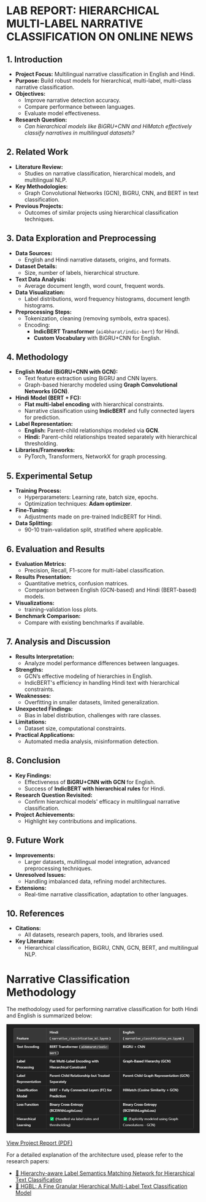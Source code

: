 # LAB REPORT: HIERARCHICAL MULTI-LABEL NARRATIVE CLASSIFICATION ON ONLINE NEWS

## 1. Introduction
- **Project Focus:** Multilingual narrative classification in English and Hindi.
- **Purpose:** Build robust models for hierarchical, multi-label, multi-class narrative classification.
- **Objectives:** 
  - Improve narrative detection accuracy.
  - Compare performance between languages.
  - Evaluate model effectiveness.
- **Research Question:** 
  - *Can hierarchical models like BiGRU+CNN and HiMatch effectively classify narratives in multilingual datasets?*

## 2. Related Work
- **Literature Review:** 
  - Studies on narrative classification, hierarchical models, and multilingual NLP.
- **Key Methodologies:** 
  - Graph Convolutional Networks (GCN), BiGRU, CNN, and BERT in text classification.
- **Previous Projects:** 
  - Outcomes of similar projects using hierarchical classification techniques.

## 3. Data Exploration and Preprocessing
- **Data Sources:** 
  - English and Hindi narrative datasets, origins, and formats.
- **Dataset Details:** 
  - Size, number of labels, hierarchical structure.
- **Text Data Analysis:** 
  - Average document length, word count, frequent words.
- **Data Visualization:** 
  - Label distributions, word frequency histograms, document length histograms.
- **Preprocessing Steps:** 
  - Tokenization, cleaning (removing symbols, extra spaces).
  - Encoding:
    - **IndicBERT Transformer** (`ai4bharat/indic-bert`) for Hindi.
    - **Custom Vocabulary** with BiGRU+CNN for English.

## 4. Methodology
- **English Model (BiGRU+CNN with GCN):** 
  - Text feature extraction using BiGRU and CNN layers.
  - Graph-based hierarchy modeled using **Graph Convolutional Networks (GCN)**.
- **Hindi Model (BERT + FC):** 
  - **Flat multi-label encoding** with hierarchical constraints.
  - Narrative classification using **IndicBERT** and fully connected layers for prediction.
- **Label Representation:** 
  - **English:** Parent-child relationships modeled via **GCN**.
  - **Hindi:** Parent-child relationships treated separately with hierarchical thresholding.
- **Libraries/Frameworks:** 
  - PyTorch, Transformers, NetworkX for graph processing.

## 5. Experimental Setup
- **Training Process:** 
  - Hyperparameters: Learning rate, batch size, epochs.
  - Optimization techniques: **Adam optimizer**.
- **Fine-Tuning:** 
  - Adjustments made on pre-trained IndicBERT for Hindi.
- **Data Splitting:** 
  - 90-10 train-validation split, stratified where applicable.

## 6. Evaluation and Results
- **Evaluation Metrics:** 
  - Precision, Recall, F1-score for multi-label classification.
- **Results Presentation:** 
  - Quantitative metrics, confusion matrices.
  - Comparison between English (GCN-based) and Hindi (BERT-based) models.
- **Visualizations:** 
  - training-validation loss plots.
- **Benchmark Comparison:** 
  - Compare with existing benchmarks if available.

## 7. Analysis and Discussion
- **Results Interpretation:** 
  - Analyze model performance differences between languages.
- **Strengths:** 
  - GCN’s effective modeling of hierarchies in English.
  - IndicBERT's efficiency in handling Hindi text with hierarchical constraints.
- **Weaknesses:** 
  - Overfitting in smaller datasets, limited generalization.
- **Unexpected Findings:** 
  - Bias in label distribution, challenges with rare classes.
- **Limitations:** 
  - Dataset size, computational constraints.
- **Practical Applications:** 
  - Automated media analysis, misinformation detection.

## 8. Conclusion
- **Key Findings:** 
  - Effectiveness of **BiGRU+CNN with GCN** for English.
  - Success of **IndicBERT with hierarchical rules** for Hindi.
- **Research Question Revisited:** 
  - Confirm hierarchical models' efficacy in multilingual narrative classification.
- **Project Achievements:** 
  - Highlight key contributions and implications.

## 9. Future Work
- **Improvements:** 
  - Larger datasets, multilingual model integration, advanced preprocessing techniques.
- **Unresolved Issues:** 
  - Handling imbalanced data, refining model architectures.
- **Extensions:** 
  - Real-time narrative classification, adaptation to other languages.

## 10. References
- **Citations:** 
  - All datasets, research papers, tools, and libraries used.
- **Key Literature:** 
  - Hierarchical classification, BiGRU, CNN, GCN, BERT, and multilingual NLP.



# Narrative Classification Methodology

The methodology used for performing narrative classification for both Hindi and English is summarized below:

![Narrative Classification Overview](narrative_classification-prasun/img/hi_eng.png)

[View Project Report (PDF)](Poster_Presentation_Finalized.pdf)


For a detailed explanation of the architecture used, please refer to the research papers:  

- [📄 Hierarchy-aware Label Semantics Matching Network for Hierarchical Text Classification](https://aclanthology.org/2021.acl-long.337/)  
- [📄 HGBL: A Fine Granular Hierarchical Multi-Label Text Classification Model](https://link.springer.com/article/10.1007/s11063-024-11713-x/)



